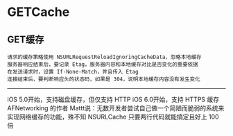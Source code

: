 # GETCache

GET缓存
----------------
    请求的缓存策略使用 NSURLRequestReloadIgnoringCacheData，忽略本地缓存
    服务器响应结束后，要记录 Etag，服务器内容和本地缓存对比是否变化的重要依据
    在发送请求时，设置 If-None-Match，并且传入 Etag
    连接结束后，要判断响应头的状态码，如果是 304，说明本地缓存内容没有发生变化  
    
    
-----------------
iOS 5.0开始，支持磁盘缓存，但仅支持 HTTP
iOS 6.0开始，支持 HTTPS 缓存
AFNetworking 的作者 Mattt说：无数开发者尝试自己做一个简陋而脆弱的系统来实现网络缓存的功能，殊不知 NSURLCache 只要两行代码就能搞定且好上 100 倍
